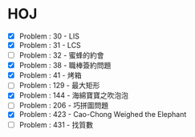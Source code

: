 # HOJ
* [x] Problem : 30 - LIS
* [x] Problem : 31 - LCS
* [ ] Problem : 32 - 蜜蜂的約會
* [x] Problem : 38 - 職棒簽約問題
* [x] Problem : 41 - 烤箱
* [ ] Problem : 129 - 最大矩形
* [x] Problem : 144 - 海綿寶寶之吹泡泡
* [ ] Problem : 206 - 巧拼圖問題
* [x] Problem : 423 - Cao-Chong Weighed the Elephant
* [ ] Problem : 431 - 找質數
